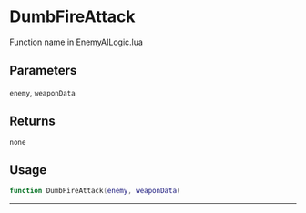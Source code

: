 # DumbFireAttack
Function name in EnemyAILogic.lua
## Parameters
`enemy`, `weaponData`
## Returns
`none`
## Usage
```lua
function DumbFireAttack(enemy, weaponData)
```
---
